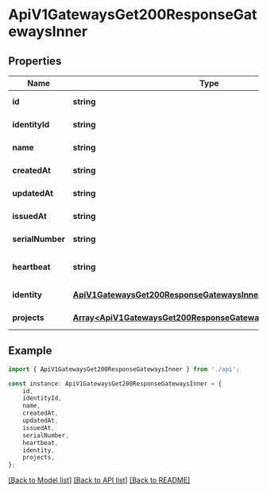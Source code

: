 # ApiV1GatewaysGet200ResponseGatewaysInner


## Properties

Name | Type | Description | Notes
------------ | ------------- | ------------- | -------------
**id** | **string** |  | [default to undefined]
**identityId** | **string** |  | [default to undefined]
**name** | **string** |  | [default to undefined]
**createdAt** | **string** |  | [default to undefined]
**updatedAt** | **string** |  | [default to undefined]
**issuedAt** | **string** |  | [default to undefined]
**serialNumber** | **string** |  | [default to undefined]
**heartbeat** | **string** |  | [optional] [default to undefined]
**identity** | [**ApiV1GatewaysGet200ResponseGatewaysInnerIdentity**](ApiV1GatewaysGet200ResponseGatewaysInnerIdentity.md) |  | [default to undefined]
**projects** | [**Array&lt;ApiV1GatewaysGet200ResponseGatewaysInnerProjectsInner&gt;**](ApiV1GatewaysGet200ResponseGatewaysInnerProjectsInner.md) |  | [default to undefined]

## Example

```typescript
import { ApiV1GatewaysGet200ResponseGatewaysInner } from './api';

const instance: ApiV1GatewaysGet200ResponseGatewaysInner = {
    id,
    identityId,
    name,
    createdAt,
    updatedAt,
    issuedAt,
    serialNumber,
    heartbeat,
    identity,
    projects,
};
```

[[Back to Model list]](../README.md#documentation-for-models) [[Back to API list]](../README.md#documentation-for-api-endpoints) [[Back to README]](../README.md)
